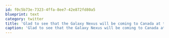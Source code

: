 ```yaml
---
id: f0c5b73e-7323-4ffa-8ee7-42e872fd80a5
blueprint: text
category: twitter
title: 'Glad to see that the Galaxy Nexus will be coming to Canada at the same time as the US'
caption: 'Glad to see that the Galaxy Nexus will be coming to Canada at the same time as the US'
---
```

